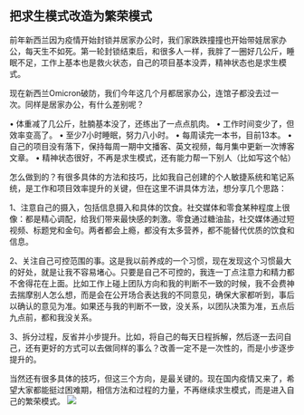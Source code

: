 ## 把求生模式改造为繁荣模式

前年新西兰因为疫情开始封锁并居家办公时，我们家跌跌撞撞也开始带娃居家办公，每天生不如死。第一轮封锁结束后，和很多人一样，我胖了一圈好几公斤，睡眠不足，工作上基本也是救火状态，自己的项目基本没弄，精神状态也是求生模式。

现在新西兰Omicron破防，我们今年这几个月都居家办公，连馆子都没去过一次。同样是居家办公，有什么差别呢？

• 体重减了几公斤，肚腩基本没了，还练出了一点点肌肉。
• 工作时间变少了，但效率变高了。
• 至少7小时睡眠，努力八小时。
• 每周读完一本书，目前13本。
• 自己的项目没有落下，保持每周一期中文播客、英文视频，每月集中更新一次博客文章。
• 精神状态很好，不再是求生模式，还有能力帮一下别人（比如写这个帖）

怎么做到的？有很多具体的方法和技巧，比如我自己创建的个人敏捷系统和笔记系统，是工作和项目效率提升的关键，但在这里不讲具体方法，想分享几个思路：

1、注意自己的摄入，包括信息摄入和具体的饮食。社交媒体和零食某种程度上很像：都是精心调配，给我们带来最快感的刺激。零食通过糖油盐，社交媒体通过短视频、标题党和金句。两者都会上瘾，都没有太多营养，都不能替代优质的饮食和信息。

2、关注自己可控范围的事。这是我以前养成的一个习惯，现在发现这个习惯最大的好处，就是让我不容易堵心。只要是自己不可控的，我连一丁点注意力和精力都不舍得花在上面。比如工作上碰上团队方向和我的判断不一致的时候，我不会费神去揣摩别人怎么想，而是会在公开场合表达我的不同意见，确保大家都听到，事后以确认的意见为准。如果还与我的判断不一致，没关系，以团队决策为准，五点后九点前，都和我没关系。

3、拆分过程，反省并小步提升。比如，将自己的每天日程拆解，然后逐一去问自己，还有更好的方式可以去做同样的事么？改善一定不是一次性的，而是小步逐步提升的。

当然还有很多具体的技巧，但这三个方向，是最关键的。现在国内疫情又来了，希望大家都能挺过困难期，相信方法和过程的力量，不再继续求生模式，而是进入自己的繁荣模式。
![](https://i.imgur.com/GQqHgYc.jpg)
